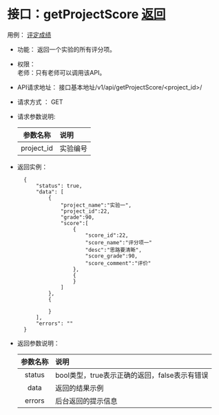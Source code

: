 ﻿﻿
# 接口：getProjectScore  [返回](../../README.md)
用例： [评定成绩](../用例/评定成绩.md)

- 功能：
    返回一个实验的所有评分项。
    
- 权限：    
    老师：只有老师可以调用该API。
    
- API请求地址： 
    接口基本地址/v1/api/getProjectScore/<project_id>/

- 请求方式 ：
    GET

- 请求参数说明:        

  |参数名称|说明|
  |:---------:|:--------------------------------------------------------|
  |project_id|实验编号|

    
- 返回实例：

        {         
            "status": true,
            "data": [
                {
                    "project_name":"实验一",
                    "project_id":22,
                    "grade":90,
                    "score":[
                        {
                            "score_id":22,
                            "score_name":"评分项一"
                            "desc":"思路要清晰",
                            "score_grade":90,
                            "score_comment":"评价"
                        },
                        {
                        }
                    ]
                },
                {
                
                }
            ],    
            "errors": ""
        }
 
- 返回参数说明：    
 
  |参数名称|说明|
  |:---------:|:--------------------------------------------------------|      
  |status|bool类型，true表示正确的返回，false表示有错误|
  |data|返回的结果示例|
  |errors|后台返回的提示信息|

